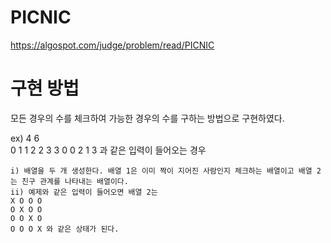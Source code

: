 # PICNIC

https://algospot.com/judge/problem/read/PICNIC

# 구현 방법

모든 경우의 수를 체크하여 가능한 경우의 수를 구하는 방법으로 구현하였다.

ex) 4 6  
    0 1 1 2 2 3 3 0 0 2 1 3 과 같은 입력이 들어오는 경우
    
    i) 배열을 두 개 생성한다. 배열 1은 이미 짝이 지어진 사람인지 체크하는 배열이고 배열 2는 친구 관계를 나타내는 배열이다.  
    ii) 예제와 같은 입력이 들어오면 배열 2는  
    X O O O  
    O X O O  
    O O X O  
    O O O X 와 같은 상태가 된다.
